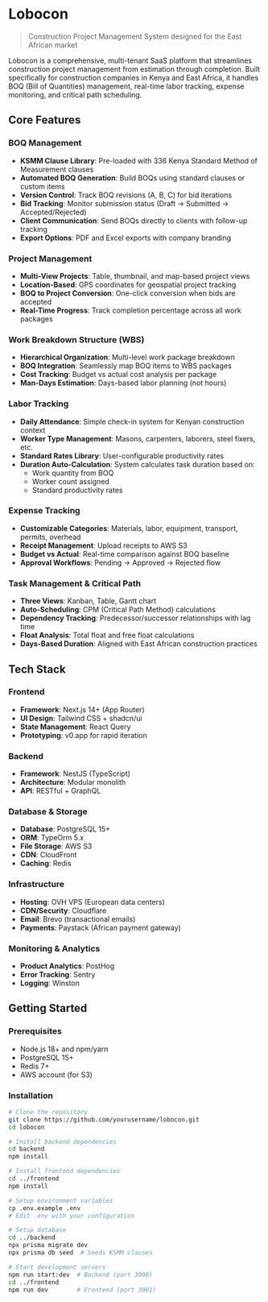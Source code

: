 # Lobocon

> Construction Project Management System designed for the East African market

Lobocon is a comprehensive, multi-tenant SaaS platform that streamlines construction project management from estimation through completion. Built specifically for construction companies in Kenya and East Africa, it handles BOQ (Bill of Quantities) management, real-time labor tracking, expense monitoring, and critical path scheduling.

## Core Features

### BOQ Management

- **KSMM Clause Library**: Pre-loaded with 336 Kenya Standard Method of Measurement clauses
- **Automated BOQ Generation**: Build BOQs using standard clauses or custom items
- **Version Control**: Track BOQ revisions (A, B, C) for bid iterations
- **Bid Tracking**: Monitor submission status (Draft → Submitted → Accepted/Rejected)
- **Client Communication**: Send BOQs directly to clients with follow-up tracking
- **Export Options**: PDF and Excel exports with company branding

### Project Management

- **Multi-View Projects**: Table, thumbnail, and map-based project views
- **Location-Based**: GPS coordinates for geospatial project tracking
- **BOQ to Project Conversion**: One-click conversion when bids are accepted
- **Real-Time Progress**: Track completion percentage across all work packages

### Work Breakdown Structure (WBS)

- **Hierarchical Organization**: Multi-level work package breakdown
- **BOQ Integration**: Seamlessly map BOQ items to WBS packages
- **Cost Tracking**: Budget vs actual cost analysis per package
- **Man-Days Estimation**: Days-based labor planning (not hours)

### Labor Tracking

- **Daily Attendance**: Simple check-in system for Kenyan construction context
- **Worker Type Management**: Masons, carpenters, laborers, steel fixers, etc.
- **Standard Rates Library**: User-configurable productivity rates
- **Duration Auto-Calculation**: System calculates task duration based on:
  - Work quantity from BOQ
  - Worker count assigned
  - Standard productivity rates

### Expense Tracking

- **Customizable Categories**: Materials, labor, equipment, transport, permits, overhead
- **Receipt Management**: Upload receipts to AWS S3
- **Budget vs Actual**: Real-time comparison against BOQ baseline
- **Approval Workflows**: Pending → Approved → Rejected flow

### Task Management & Critical Path

- **Three Views**: Kanban, Table, Gantt chart
- **Auto-Scheduling**: CPM (Critical Path Method) calculations
- **Dependency Tracking**: Predecessor/successor relationships with lag time
- **Float Analysis**: Total float and free float calculations
- **Days-Based Duration**: Aligned with East African construction practices

## Tech Stack

### Frontend

- **Framework**: Next.js 14+ (App Router)
- **UI Design**: Tailwind CSS + shadcn/ui
- **State Management**: React Query
- **Prototyping**: v0.app for rapid iteration

### Backend

- **Framework**: NestJS (TypeScript)
- **Architecture**: Modular monolith
- **API**: RESTful + GraphQL

### Database & Storage

- **Database**: PostgreSQL 15+
- **ORM**: TypeOrm 5.x
- **File Storage**: AWS S3
- **CDN**: CloudFront
- **Caching**: Redis

### Infrastructure

- **Hosting**: OVH VPS (European data centers)
- **CDN/Security**: Cloudflare
- **Email**: Brevo (transactional emails)
- **Payments**: Paystack (African payment gateway)

### Monitoring & Analytics

- **Product Analytics**: PostHog
- **Error Tracking**: Sentry
- **Logging**: Winston

## Getting Started

### Prerequisites

- Node.js 18+ and npm/yarn
- PostgreSQL 15+
- Redis 7+
- AWS account (for S3)

### Installation

```bash
# Clone the repository
git clone https://github.com/yourusername/lobocon.git
cd lobocon

# Install backend dependencies
cd backend
npm install

# Install frontend dependencies
cd ../frontend
npm install

# Setup environment variables
cp .env.example .env
# Edit .env with your configuration

# Setup database
cd ../backend
npx prisma migrate dev
npx prisma db seed  # Seeds KSMM clauses

# Start development servers
npm run start:dev  # Backend (port 3000)
cd ../frontend
npm run dev        # Frontend (port 3001)
```
